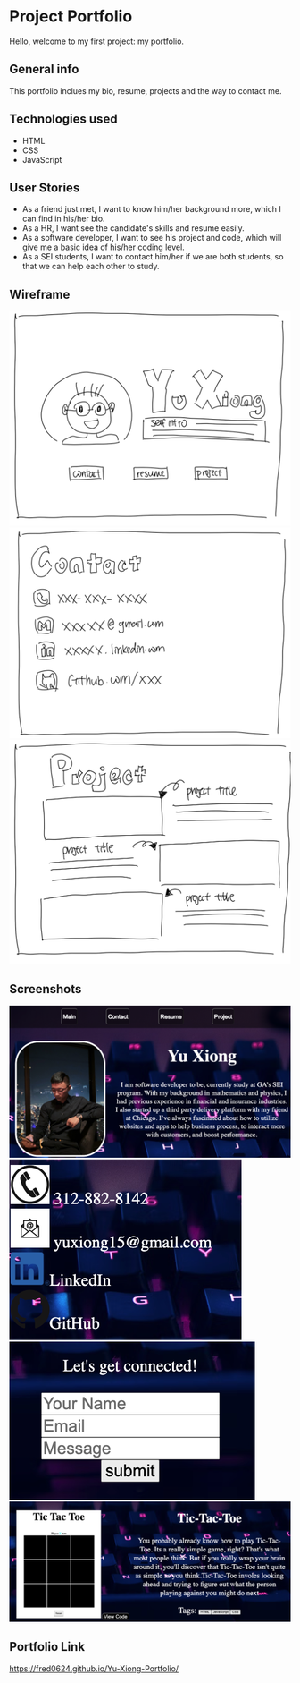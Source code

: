 # Project Portfolio
Hello, welcome to my first project: my portfolio.

## General info
This portfolio inclues my bio, resume, projects and the way to contact me.

## Technologies used
* HTML
* CSS
* JavaScript

## User Stories
* As a friend just met, I want to know him/her background more, which I can find in his/her bio.
* As a HR, I want see the candidate's skills and resume easily.
* As a software developer, I want to see his project and code, which will give me a basic idea of his/her coding level.
* As a SEI students, I want to contact him/her if we are both students, so that we can help each other to study. 

## Wireframe
![](Screen%20Shot%202022-06-27%20at%2011.27.33%20PM.png)
![](Screen%20Shot%202022-06-27%20at%2011.27.43%20PM.png)
![](Screen%20Shot%202022-06-27%20at%2011.27.56%20PM.png)

## Screenshots
![](Screen%20Shot%202022-06-27%20at%2011.24.03%20PM.png)
![](Screen%20Shot%202022-06-27%20at%2011.24.40%20PM.png)
![](Screen%20Shot%202022-06-27%20at%2011.25.05%20PM.png)
![](Screen%20Shot%202022-06-27%20at%2011.25.33%20PM.png)

## Portfolio Link
https://fred0624.github.io/Yu-Xiong-Portfolio/
